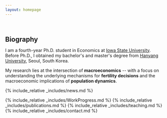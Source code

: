 ```yaml
---
layout: homepage
---
```


<h1 id="about-me"></h1>

<h2 style="margin: 60px 0px 10px;">Biography</h2>

I am a fourth-year Ph.D. student in Economics at [Iowa State University](https://www.econ.iastate.edu/). Before Ph.D., I obtained my bachelor's and master's degree from [Hanyang University](https://www.hanyang.ac.kr), Seoul, South Korea. 

My research lies at the intersection of **macroeconomics** -- with a focus on understanding the underlying mechanisms for **fertility decisions** and the macroeconomic implications of **population dynamics**. 

<!-- 
<strong style="color:#e74d3c; font-weight:600"><strong style="color:#e74d3c; font-weight:600">I am currently on the 2023-2024 academic job market, looking for faculty positions in CS, CSE, ECE, IEOR, etc., related to Artificial Intelligence, Computer Vision, and Machine Learning. Please feel free to contact me if you are interested. I am also happy to give talks on my research in related seminars.</strong></strong> -->

{% include_relative _includes/news.md %}

{% include_relative _includes/WorkProgress.md %}
{% include_relative _includes/publications.md %}
{% include_relative _includes/teaching.md %}
{% include_relative _includes/contact.md %}
